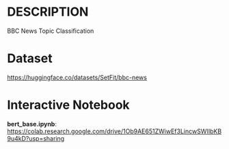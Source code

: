 # DESCRIPTION
BBC News Topic Classification
# Dataset 
https://huggingface.co/datasets/SetFit/bbc-news
# Interactive Notebook
**bert_base.ipynb**: https://colab.research.google.com/drive/1Ob9AE651ZWiwEf3LincwSWIIbKB9u4kD?usp=sharing
